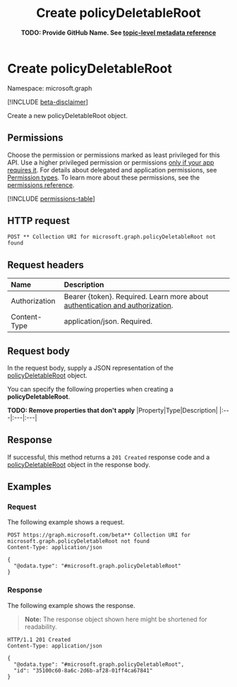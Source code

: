 ﻿---
title: "Create policyDeletableRoot"
description: "Create a new policyDeletableRoot object."
author: "**TODO: Provide GitHub Name. See [topic-level metadata reference](https://eng.ms/docs/products/microsoft-graph-service/microsoft-graph/document-apis/metadata)**"
ms.date: 08/11/2025
ms.localizationpriority: medium
ms.subservice: "**TODO: Add MS subservice. See [topic-level metadata reference](https://eng.ms/docs/products/microsoft-graph-service/microsoft-graph/document-apis/metadata)**"
doc_type: apiPageType
---

# Create policyDeletableRoot

Namespace: microsoft.graph

[!INCLUDE [beta-disclaimer](../../includes/beta-disclaimer.md)]

Create a new policyDeletableRoot object.

## Permissions

Choose the permission or permissions marked as least privileged for this API. Use a higher privileged permission or permissions [only if your app requires it](/graph/permissions-overview#best-practices-for-using-microsoft-graph-permissions). For details about delegated and application permissions, see [Permission types](/graph/permissions-overview#permission-types). To learn more about these permissions, see the [permissions reference](/graph/permissions-reference).

<!-- {
  "blockType": "permissions",
  "name": "policyroot-post-deleteditems-permissions"
}
-->
[!INCLUDE [permissions-table](../includes/permissions/policyroot-post-deleteditems-permissions.md)]

## HTTP request

<!-- {
  "blockType": "ignored"
}
-->
``` http
POST ** Collection URI for microsoft.graph.policyDeletableRoot not found
```

## Request headers

|Name|Description|
|:---|:---|
|Authorization|Bearer {token}. Required. Learn more about [authentication and authorization](/graph/auth/auth-concepts).|
|Content-Type|application/json. Required.|

## Request body

In the request body, supply a JSON representation of the [policyDeletableRoot](../resources/policydeletableroot.md) object.

You can specify the following properties when creating a **policyDeletableRoot**.

**TODO: Remove properties that don't apply**
|Property|Type|Description|
|:---|:---|:---|



## Response

If successful, this method returns a `201 Created` response code and a [policyDeletableRoot](../resources/policydeletableroot.md) object in the response body.

## Examples

### Request

The following example shows a request.
<!-- {
  "blockType": "request",
  "name": "create_policydeletableroot_from_"
}
-->
``` http
POST https://graph.microsoft.com/beta** Collection URI for microsoft.graph.policyDeletableRoot not found
Content-Type: application/json

{
  "@odata.type": "#microsoft.graph.policyDeletableRoot"
}
```


### Response

The following example shows the response.
>**Note:** The response object shown here might be shortened for readability.
<!-- {
  "blockType": "response",
  "truncated": true,
  "@odata.type": "microsoft.graph.policyDeletableRoot"
}
-->
``` http
HTTP/1.1 201 Created
Content-Type: application/json

{
  "@odata.type": "#microsoft.graph.policyDeletableRoot",
  "id": "35100c60-8a6c-2d6b-af28-01ff4ca67841"
}
```

